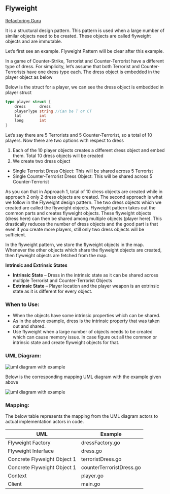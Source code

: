 ## Flyweight

[Refactoring Guru](https://refactoring.guru/design-patterns/flyweight)

It is a structural design pattern. This pattern is used when a large number of similar objects need to be created. These objects are called flyweight objects and are immutable.

Let’s first see an example. Flyweight Pattern will be clear after this example.

In a game of Counter-Strike, Terrorist and Counter-Terrorist have a different type of dress. For simplicity, let’s assume that both Terrorist and Counter-Terrorists have one dress type each. The dress object is embedded in the player object as below

Below is the struct for a player, we can see the dress object is embedded in player struct

```go
type player struct {
    dress      dress
    playerType string //Can be T or CT
    lat        int
    long       int
}
```

Let’s say there are 5 Terrorists and 5 Counter-Terrorist, so a total of 10 players. Now there are two options with respect to dress

 1. Each of the 10 player objects creates a different dress object and embed them. Total 10 dress objects will be created
 1. We create two dress object
  - Single Terrorist Dress Object: This will be shared across 5 Terrorist
  - Single Counter-Terrorist Dress Object: This will be shared across 5 Counter-Terrorist

As you can that in Approach 1, total of 10 dress objects are created while in approach 2 only 2 dress objects are created. The second approach is what we follow in the Flyweight design pattern. The two dress objects which we created are called the flyweight objects. Flyweight pattern takes out the common parts and creates flyweight objects. These flyweight objects (dress here)  can then be shared among multiple objects (player here). This drastically reduces the number of dress objects and the good part is that even if you create more players, still only two dress objects will be sufficient.

In the flyweight pattern, we store the flyweight objects in the map.  Whenever the other objects which share the flyweight objects are created, then flyweight objects are fetched from the map.

**Intrinsic and Extrinsic States**

 - **Intrinsic State** – Dress in the intrinsic state as it can be shared across multiple Terrorist and Counter-Terrorist Objects
 - **Extrinsic State** – Player location and the player weapon is an extrinsic state as it is different for every object.

### When to Use:

 - When the objects have some intrinsic properties which can be shared.
  - As in the above example, dress is the intrinsic property that was taken out and shared.
 - Use flyweight when a large number of objects needs to be created which can cause memory issue. In case figure out all the common or intrinsic state and create flyweight objects for that.

### UML Diagram:

![uml diagram with example](https://github.com/filipeandrade6/go-design-patterns/blob/master/structural/flyweight/img/Flyweight-Design-Pattern-1-1.jpg?raw=true)

Below is the corresponding mapping UML diagram with the example given above

![uml diagram with example](https://github.com/filipeandrade6/go-design-patterns/blob/master/structural/flyweight/img/Flyweight-Design-Pattern-2-1.jpg?raw=true)

### Mapping:

The below table represents the mapping from the UML diagram actors to actual implementation actors in code.

| UML | Example |
| - | - |
| Flyweight Factory | dressFactory.go |
| Flyweight Interface | dress.go |
| Concrete Flyweight Object 1 | terroristDress.go |
| Concrete Flyweight Object 1 | counterTerroristDress.go |
| Context | player.go |
| Client | main.go |